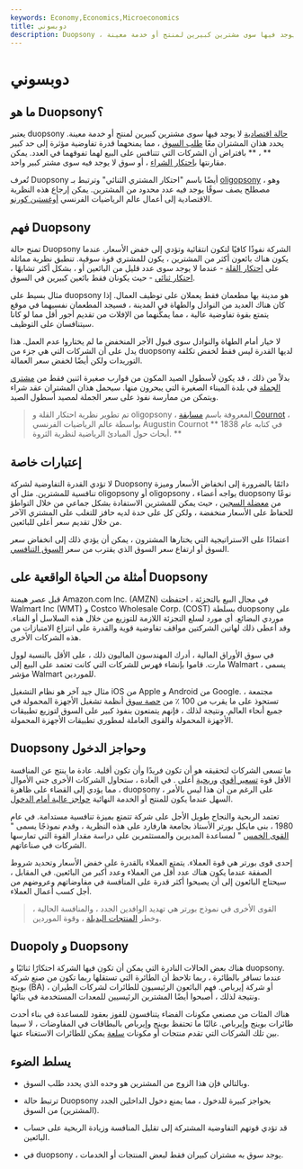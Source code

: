 ```yaml
---
keywords: Economy,Economics,Microeconomics
title: دوبسوني
description: Duopsony ، على عكس الاحتكار الثنائي ، هو حالة اقتصادية لا يوجد فيها سوى مشترين كبيرين لمنتج أو خدمة معينة.
---
```


# دوبسوني
## ما هو Duopsony؟

يعتبر duopsony [حالة اقتصادية](/economic-conditions) لا يوجد فيها سوى مشترين كبيرين لمنتج أو خدمة معينة. يحدد هذان المشتران معًا [طلب السوق](/demand) ، مما يمنحهما قدرة تفاوضية مؤثرة إلى حد كبير ** ، ** بافتراض أن الشركات التي تتنافس على البيع لهما تفوقهما في العدد. يمكن مقارنتها [باحتكار الشراء](/monopsony) ، أو سوق لا يوجد فيه سوى مشتر كبير واحد.

تُعرف Duopsony أيضًا باسم "احتكار المشتري الثنائي" وترتبط بـ [oligopsony](/oligopsony) ، وهو مصطلح يصف سوقًا يوجد فيه عدد محدود من المشترين. يمكن إرجاع هذه النظرية الاقتصادية إلى أعمال عالم الرياضيات الفرنسي [أوغستين كورنو](/cournot-competition).

## فهم Duopsony

تمنح حالة Duopsony الشركة نفوذًا كافيًا لتكون انتقائية وتؤدي إلى خفض الأسعار. عندما يكون هناك بائعون أكثر من المشترين ، يكون للمشتري قوة سوقية. تنطبق نظرية مماثلة على [احتكار القلة](/oligopoly) - عندما لا يوجد سوى عدد قليل من البائعين أو ، بشكل أكثر تشابهًا ، [احتكار ثنائي](/duopoly) - حيث يكونان فقط بائعين كبيرين في السوق.

مثال بسيط على duopsony هو مدينة بها مطعمان فقط يعملان على توظيف العمال. إذا كان هناك العديد من النوادل والطهاة في المدينة ، فسيجد المطعمان نفسيهما في موقع يتمتع بقوة تفاوضية عالية ، مما يمكِّنهما من الإفلات من تقديم أجور أقل مما لو كانا سيتنافسان على التوظيف.

لا خيار أمام الطهاة والنوادل سوى قبول الأجر المنخفض ما لم يختاروا عدم العمل. هذا يدل على أن الشركات التي هي جزء من duopsony لديها القدرة ليس فقط لخفض تكلفة التوريدات ولكن أيضًا لخفض سعر العمالة.

بدلاً من ذلك ، قد يكون لأسطول الصيد المكون من قوارب صغيرة اثنين فقط من [مشتري الجملة](/wholesaling) في بلدة الميناء الصغيرة التي يبحرون منها. سيحمل هذان المشتران عقد شراء ويتمكن من ممارسة نفوذ على سعر الجملة لمصيد أسطول الصيد.

> تم تطوير نظرية احتكار القلة و oligopsony ، المعروفة باسم [مسابقة Cournot](/cournot-competition) ، بواسطة عالم الرياضيات الفرنسي Augustin Cournot في كتابه عام 1838 ** أبحاث حول المبادئ الرياضية لنظرية الثروة. **

>

## إعتبارات خاصة

لا تؤدي القدرة التفاوضية لشركة Duopsony دائمًا بالضرورة إلى انخفاض الأسعار وميزة تنافسية للمشترين. مثل أي oligopsony أو oligopsony ، يواجه أعضاء duopsony نوعًا من [معضلة السجين](/prisoners-dilemma) ، حيث يمكن للمشترين الاستفادة بشكل جماعي من خلال التواطؤ للحفاظ على الأسعار منخفضة ، ولكن كل على حدة لديه حافز للتغلب على المشتري الآخر من خلال تقديم سعر أعلى للبائعين.

اعتمادًا على الاستراتيجية التي يختارها المشترون ، يمكن أن يؤدي ذلك إلى انخفاض سعر السوق أو ارتفاع سعر السوق الذي يقترب من سعر [السوق التنافسي](/perfectcompetition).

## أمثلة من الحياة الواقعية على Duopsony

قبل عصر هيمنة Amazon.com Inc. (AMZN) في مجال البيع بالتجزئة ، احتفظت Walmart Inc (WMT) و Costco Wholesale Corp. (COST) بسلطة duopsony على موردي البضائع. أي مورد لسلع التجزئة اللازمة للتوزيع من خلال هذه السلاسل أو الفناء. وقد أعطى ذلك لهاتين الشركتين مواقف تفاوضية قوية والقدرة على انتزاع الامتيازات من هذه الشركات الأخرى.

في سوق الأوراق المالية ، أدرك المهندسون الماليون ذلك ، على الأقل بالنسبة لوول مارت. قاموا بإنشاء فهرس للشركات التي كانت تعتمد على البيع إلى Walmart ، يسمى مؤشر Walmart للموردين.

مثال جيد آخر هو نظام التشغيل iOS من Apple و Android من Google. مجتمعة ، تستحوذ على ما يقرب من 100 ٪ من [حصة سوق](/marketshare) أنظمة تشغيل الأجهزة المحمولة في جميع أنحاء العالم. ونتيجة لذلك ، فإنهم يتمتعون بنفوذ كبير على السوق لتوزيع تطبيقات الأجهزة المحمولة والقوى العاملة لمطوري تطبيقات الأجهزة المحمولة.

## Duopsony وحواجز الدخول

ما تسعى الشركات لتحقيقه هو أن تكون فريدًا وأن تكون أقلية. عادة ما ينتج عن المنافسة الأقل قوة [تسعير أقوى](/pricingpower) [وربحية](/profit) أعلى . في العادة ، ستحاول الشركات الأخرى جني الأموال ، مما يؤدي إلى القضاء على ظاهرة duopsony ، على الرغم من أن هذا ليس بالأمر السهل عندما يكون للمنتج أو الخدمة النهائية [حواجز عالية أمام الدخول](/barrierstoentry).

تعتمد الربحية والنجاح طويل الأجل على شركة تتمتع بميزة تنافسية مستدامة. في عام 1980 ، بنى مايكل بورتر الأستاذ بجامعة هارفارد على هذه النظرية ، وقدم نموذجًا يسمى " [القوى الخمس](/porter) " لمساعدة المديرين والمستثمرين على دراسة مقدار القوة التي تمارسها الشركات في صناعاتهم.

إحدى قوى بورتر هي قوة العملاء. يتمتع العملاء بالقدرة على خفض الأسعار وتحديد شروط الصفقة عندما يكون هناك عدد أقل من العملاء وعدد أكبر من البائعين. في المقابل ، سيحتاج البائعون إلى أن يصبحوا أكثر قدرة على المنافسة في مفاوضاتهم وعروضهم من أجل كسب أعمال العملاء.

> القوى الأخرى في نموذج بورتر هي تهديد الوافدين الجدد ، والمنافسة الحالية ، وخطر [المنتجات البديلة](/substitute) ، وقوة الموردين.

>

## Duopoly و Duopsony

هناك بعض الحالات النادرة التي يمكن أن تكون فيها الشركة احتكارًا ثنائيًا و duopsony. عندما تسافر بالطائرة ، ربما تلاحظ أن الطائرة التي تستقلها ربما تكون من صنع شركة بوينج (BA) أو شركة إيرباص. فهم البائعون الرئيسيون للطائرات لشركات الطيران ، ونتيجة لذلك ، أصبحوا أيضًا المشترين الرئيسيين للمعدات المستخدمة في بنائها.

هناك المئات من مصنعي مكونات الفضاء يتنافسون للفوز بعقود للمساعدة في بناء أحدث طائرات بوينج وإيرباص. غالبًا ما تحتفظ بوينج وإيرباص بالبطاقات في المفاوضات ، لا سيما بين تلك الشركات التي تقدم منتجات أو مكونات [سلعة](/commoditize) يمكن للطائرات الاستغناء عنها.

## يسلط الضوء

- وبالتالي فإن هذا الزوج من المشترين هو وحده الذي يحدد طلب السوق.

- ترتبط حالة Duopsony بحواجز كبيرة للدخول ، مما يمنع دخول الداخلين الجدد (المشترين) من السوق.

- قد تؤدي قوتهم التفاوضية المشتركة إلى تقليل المنافسة وزيادة الربحية على حساب البائعين.

- في duopsony ، يوجد سوق به مشتران كبيران فقط لبعض المنتجات أو الخدمات.


